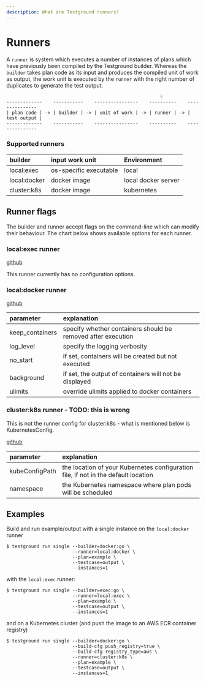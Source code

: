 ```yaml
---
description: What are Testground runners?
---
```


# Runners

A `runner` is system which executes a number of instances of plans which have previously been compiled by the Testground builder. Whereas the `builder` takes plan code as its input and produces the compiled unit of work as output, the work unit is executed by the `runner` with the right number of duplicates to generate the test output.

```text
                                                        ☟
-------------    -----------    ----------------    ----------    ---------------
| plan code | -> | builder | -> | unit of work | -> | runner | -> | test output |
-------------    -----------    ----------------    ----------    ---------------
```

### Supported runners

| builder | input work unit | Environment |
| :--- | :--- | :--- |
| local:exec | os-specific executable | local |
| local:docker | docker image | local docker server |
| cluster:k8s | docker image | kubernetes |

## Runner flags

The builder and runner accept flags on the command-line which can modify their behaviour. The chart below shows available options for each runner.

### local:exec runner

[github](https://github.com/ipfs/testground/blob/master/pkg/runner/local_exec.go#L42)

This runner currently has no configuration options.

### local:docker runner

[github](https://github.com/ipfs/testground/blob/master/pkg/runner/local_docker.go#L49)

| parameter | explanation |
| :--- | :--- |
| keep\_containers | specify whether containers should be removed after execution |
| log\_level | specify the logging verbosity |
| no\_start | if set, containers will be created but not executed |
| background | if set, the output of containers will not be displayed |
| ulimits | override ulimits applied to docker containers |

### cluster:k8s runner - TODO: this is wrong

This is not the runner config for cluster:k8s - what is mentioned below is KubernetesConfig.

[github](https://github.com/ipfs/testground/blob/master/pkg/runner/cluster_k8s.go#L120)

| parameter | explanation |
| :--- | :--- |
| kubeConfigPath | the location of your Kubernetes configuration file, if not in the default location |
| namespace | the Kubernetes namespace where plan pods will be scheduled |

## Examples

Build and run example/output with a single instance on the `local:docker` runner

```text
$ testground run single --builder=docker:go \
                        --runner=local:docker \
                        --plan=example \
                        --testcase=output \
                        --instances=1
```

with the `local:exec` runner:

```text
$ testground run single --builder=exec:go \
                        --runner=local:exec \
                        --plan=example \
                        --testcase=output \
                        --instances=1
```

and on a Kubernetes cluster \(and push the image to an AWS ECR container registry\)

```text
$ testground run single --builder=docker:go \
                        --build-cfg push_registry=true \
                        --build-cfg registry_type=aws \
                        --runner=cluster:k8s \
                        --plan=example \
                        --testcase=output \
                        --instances=1
```


